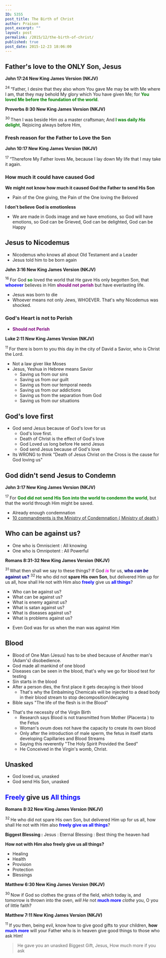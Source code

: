 ```yaml
---
---
ID: 5355
post_title: The Birth of Christ
author: Praison
post_excerpt: ""
layout: post
permalink: /2015/12/the-birth-of-christ/
published: true
post_date: 2015-12-23 18:06:00
---
```

<h2 class="passage-display"><strong>Father's love to the ONLY Son, Jesus</strong></h2>
<p class="passage-display"><strong><span class="passage-display-bcv">John 17:24
</span><span class="passage-display-version">New King James Version (NKJV)</span></strong></p>
<span id="en-NKJV-26784" class="text John-17-24"><sup class="versenum">24 </sup><span class="woj">“Father, I desire that they also whom You gave Me may be with Me where I am, that they may behold My glory which You have given Me; for <span style="color: #008000;"><strong>You loved Me before the foundation of the world</strong></span>.</span></span>
<p class="passage-display"><strong><span class="passage-display-bcv">Proverbs 8:30
</span><span class="passage-display-version">New King James Version (NKJV)</span></strong></p>

<div class="poetry">
<p class="line"><span id="en-NKJV-16633" class="text Prov-8-30"><sup class="versenum">30 </sup>Then I was beside Him<i> as</i> a master craftsman;</span>
<span class="text Prov-8-30">And<span style="color: #008000;"><strong> I was daily <i>His</i> delight</strong></span>,</span>
<span class="text Prov-8-30">Rejoicing always before Him,</span></p>

<h3 class="line"><strong>Fresh reason for the Father to Love the Son</strong></h3>
<strong><span class="passage-display-bcv">John 10:17
</span><span class="passage-display-version">New King James Version (NKJV)</span></strong>

</div>
<div class="poetry">

<sup class="versenum">17 </sup><span class="woj">“Therefore My Father loves Me, because I lay down My life that I may take it again.</span>
<h3><strong>How much it could have caused God </strong></h3>
<p class="line"><strong>We might not know how much it caused God the Father to send His Son</strong></p>

<ul>
	<li class="line">Pain of the One giving, the Pain of the One loving the Beloved</li>
</ul>
<strong>I don't believe God is emotionless</strong>
<ul>
	<li class="line">We are made in Gods image and we have emotions, so God will have emotions, so God can be Grieved, God can be delighted, God can be Happy</li>
</ul>
</div>
<h2><strong>Jesus to Nicodemus</strong></h2>
<ul>
	<li>Nicodemus who knows all about Old Testament and a Leader</li>
	<li>Jesus told him to be born again</li>
</ul>
<strong><span class="passage-display-bcv">John 3:16
</span><span class="passage-display-version">New King James Version (NKJV)</span></strong>

<span id="en-NKJV-26137" class="text John-3-16"><sup class="versenum">16 </sup><span class="woj">For God <span style="color: #008000;"><strong>so</strong> </span>loved the world that He gave His only begotten Son, that <span style="color: #0000ff;"><strong>whoever</strong> </span>believes in Him <span style="color: #800080;"><strong>should not perish</strong> </span>but have everlasting life.</span></span>
<ul>
	<li>Jesus was born to die</li>
	<li>Whoever means not only Jews, WHOEVER. That's why Nicodemus was shocked.</li>
</ul>
<h3><strong>God's Heart is not to Perish</strong></h3>
<ul>
	<li><span style="color: #800080;"><strong>Should not Perish</strong></span></li>
</ul>
<strong><span class="passage-display-bcv">Luke 2:11
</span><span class="passage-display-version">New King James Version (NKJV)</span></strong>

<span id="en-NKJV-24985" class="text Luke-2-11"><sup class="versenum">11 </sup>For there is born to you this day in the city of David a Savior, who is Christ the Lord.</span>
<ul>
	<li>Not a law giver like Moses</li>
	<li>Jesus, Yeshua in Hebrew means Savior
<ul>
	<li>Saving us from our sins</li>
	<li>Saving us from our guilt</li>
	<li>Saving us from our temporal needs</li>
	<li>Saving us from our addictions</li>
	<li>Saving us from the separation from God</li>
	<li>Saving us from our situations</li>
</ul>
</li>
</ul>
<h2><strong>God's love first</strong></h2>
<ul>
	<li>God send Jesus because of God's love for us
<ul>
	<li>God's love first.</li>
	<li>Death of Christ is the effect of God's love</li>
	<li>God Loved us long before He send Jesus</li>
	<li>God send Jesus because of God's love</li>
</ul>
</li>
	<li>Its WRONG to think "Death of Jesus Christ on the Cross is the cause for God loving us"</li>
</ul>
<h2><strong>God didn't send Jesus to Condemn</strong></h2>
<strong><span class="passage-display-bcv">John 3:17
</span><span class="passage-display-version">New King James Version (NKJV)</span></strong>

<span id="en-NKJV-26138" class="text John-3-17"><sup class="versenum">17 </sup><span class="woj">For <span style="color: #008000;"><strong>God did not send His Son into the world to condemn the world</strong></span>, but that the world through Him might be saved.</span></span>
<ul>
	<li>Already enough condemnation</li>
	<li><a title="10 commandments is the ministry of death (Bible)" href="http://biblerevelation.org/2014/03/19/10-commandments-ministry-death-bible/">10 commandments is the Ministry of Condemnation ( Ministry of death )</a></li>
</ul>
<h2><strong>Who can be against us?</strong></h2>
<ul>
	<li>One who is Omniscient : All knowing</li>
	<li>One who is Omnipotent : All Powerful</li>
</ul>
<strong><span class="passage-display-bcv">Romans 8:31-32
</span><span class="passage-display-version">New King James Version (NKJV)</span></strong>

<span class="text Rom-8-31"><sup class="versenum">31 </sup>What then shall we say to these things? If God <span style="color: #ff00ff;"><strong><i>is</i> </strong></span>for us, <span style="color: #000080;"><strong>who <i>can be</i> against us?</strong> </span></span><span id="en-NKJV-28149" class="text Rom-8-32"><sup class="versenum">32 </sup>He who did not <strong>spare His own Son</strong>, but delivered Him up for us all, how shall He not with Him also <span style="color: #0000ff;"><strong>freely</strong> </span>give us <span style="color: #0000ff;"><strong>all things</strong></span>?</span>
<ul>
	<li>Who can be against us?</li>
	<li>What can be against us?</li>
	<li>What is enemy against us?</li>
	<li>What is satan against us?</li>
	<li>What is diseases against us?</li>
	<li>What is problems against us?</li>
</ul>
<ul>
	<li>Even God was for us when the man was against Him</li>
</ul>
<h2><strong>Blood</strong></h2>
<ul>
	<li>Blood of One Man (Jesus) has to be shed because of Another man's (Adam's) disobedience.</li>
	<li>God made all mankind of one blood</li>
	<li>Diseases can be seen in the blood, that's why we go for blood test for testing</li>
	<li>Sin starts in the blood</li>
	<li>After a person dies, the first place it gets decaying is their blood
<ul>
	<li>That's why the Embalming Chemicals will be injected to a dead body in their blood stream to stop decomposition/decaying</li>
</ul>
</li>
	<li>Bible says "The life of the flesh is in the Blood"</li>
</ul>
<ul>
	<li>That's the necessity of the Virgin Birth
<ul>
	<li>Research says Blood is not transmitted from Mother (Placenta ) to the Fetus</li>
	<li>Woman's ovum does not have the capacity to create its own blood</li>
	<li>Only after the introduction of male sperm, the fetus in itself starts developing Capillaries and Blood Streams</li>
	<li>Saying this reverently "The Holy Spirit Provided the Seed"</li>
	<li>He Conceived in the Virgin's womb, Christ.</li>
</ul>
</li>
</ul>
<h2><strong>Unasked</strong></h2>
<ul>
	<li>God loved us, unasked</li>
	<li>God send His Son, unasked</li>
</ul>
<h2><span style="color: #0000ff;"><strong>Freely</strong> </span>give us <span style="color: #0000ff;"><strong>All things</strong></span></h2>
<strong><span class="passage-display-bcv">Romans 8:32
</span><span class="passage-display-version">New King James Version (NKJV)</span></strong>

<span id="en-NKJV-28149" class="text Rom-8-32"><sup class="versenum">32 </sup>He who did not spare His own Son, but delivered Him up for us all, how shall He not with Him also <span style="color: #0000ff;"><strong>freely give us all things</strong></span>?</span>

<strong>Biggest Blessing :</strong> Jesus : Eternal Blessing : Best thing the heaven had

<strong>How not with Him also freely give us all things?</strong>
<ul>
	<li>Healing</li>
	<li>Health</li>
	<li>Provision</li>
	<li>Protection</li>
	<li>Blessings</li>
</ul>
<strong><span class="passage-display-bcv">Matthew 6:30
</span><span class="passage-display-version">New King James Version (NKJV)</span></strong>

<span id="en-NKJV-23313" class="text Matt-6-30"><sup class="versenum">30 </sup><span class="woj">Now if God so clothes the grass of the field, which today is, and tomorrow is thrown into the oven, <i>will He</i> not <span style="color: #0000ff;"><strong>much more</strong></span> <i>clothe</i> you, O you of little faith?</span></span>

<strong><span class="passage-display-bcv">Matthew 7:11
</span><span class="passage-display-version">New King James Version (NKJV)</span></strong>

<span id="en-NKJV-23328" class="text Matt-7-11"><sup class="versenum">11 </sup><span class="woj">If you then, being evil, know how to give good gifts to your children, <strong>how</strong><span style="color: #0000ff;"><strong> much more</strong></span> will your Father who is in heaven give good things to those who ask Him!</span></span>
<blockquote>He gave you an unasked Biggest Gift, Jesus, How much more if you ask</blockquote>
&nbsp;